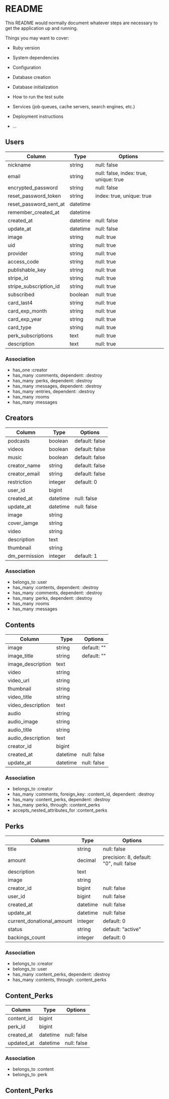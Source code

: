 # README

This README would normally document whatever steps are necessary to get the
application up and running.

Things you may want to cover:

* Ruby version

* System dependencies

* Configuration

* Database creation

* Database initialization

* How to run the test suite

* Services (job queues, cache servers, search engines, etc.)

* Deployment instructions

* ...

## Users

|Column|Type|Options|
|------|----|-------|
|nickname|string|null: false|
|email|string|null: false, index: true, unique: true|
|encrypted_password|string|null: false|
|reset_password_token|string|index: true, unique: true|
|reset_password_sent_at|datetime||
|remember_created_at|datetime||
|created_at|datetime|null: false|
|update_at|datetime|null: false|
|image|string|null: true|
|uid|string|null: true|
|provider|string|null: true|
|access_code|string|null: true|
|publishable_key|string|null: true|
|stripe_id|string|null: true|
|stripe_subscription_id|string|null: true|
|subscribed|boolean|null: true|
|card_last4|string|null: true|
|card_exp_month|string|null: true|
|card_exp_year|string|null: true|
|card_type|string|null: true|
|perk_subscriptions|text|null: true|
|description|text|null: true|


### Association

- has_one :creator
- has_many :comments, dependent: :destroy
- has_many :perks, dependent: :destroy
- has_many :messages, dependent: :destroy
- has_many :entries, dependent: :destroy
- has_many :rooms
- has_many :messages

## Creators

|Column|Type|Options|
|------|----|-------|
|podcasts|boolean|default: false|
|videos|boolean|default: false|
|music|boolean|default: false|
|creator_name|string|default: false|
|creator_email|string|default: false|
|restriction|integer|default: 0|
|user_id|bigint|
|created_at|datetime|null: false|
|update_at|datetime|null: false|
|image|string||
|cover_iamge|string|
|video|string|
|description|text|
|thumbnail|string|
|dm_permission|integer|default: 1|


### Association

- belongs_to :user
- has_many :contents, dependent: :destroy
- has_many :comments, dependent: :destroy
- has_many :perks, dependent: :destroy
- has_many :rooms
- has_many :messages

## Contents

|Column|Type|Options|
|------|----|-------|
|image|string|default: ""|
|image_title|string|default: ""|
|image_description|text||
|video|string||
|video_url|string||
|thumbnail|string||
|video_title|string||
|video_description|text||
|audio|string||
|audio_image|string||
|audio_title|string||
|audio_description|text||
|creator_id|bigint||
|created_at|datetime|null: false|
|update_at|datetime|null: false|

### Association

- belongs_to :creator
- has_many :comments, foreign_key: :content_id, dependent: :destroy
- has_many :content_perks, dependent: :destroy
- has_many :perks, through: :content_perks
- accepts_nested_attributes_for :content_perks

## Perks

|Column|Type|Options|
|------|----|-------|
|title|string|null: false|
|amount|decimal|precision: 8, default: "0", null: false|
|description|text||
|image|string||
|creator_id|bigint|null: false|
|user_id|bigint|null: false|
|created_at|datetime|null: false|
|update_at|datetime|null: false|
|current_donational_amount|integer|default: 0|
|status|string|default: "active"|
|backings_count|integer|default: 0|

### Association
- belongs_to :creator
- belongs_to :user
- has_many :content_perks, dependent: :destroy
- has_many :contents, through: :content_perks


## Content_Perks

|Column|Type|Options|
|------|----|-------|
|content_id|bigint||
|perk_id|bigint||
|created_at|datetime|null: false|
|updated_at|datetime|null: false|

### Association
- belongs_to :content
- belongs_to :perk

## Content_Perks